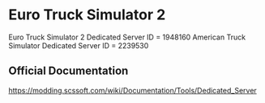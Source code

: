 # Euro Truck Simulator 2

Euro Truck Simulator 2 Dedicated Server ID = 1948160
American Truck Simulator Dedicated Server ID = 2239530

## Official Documentation

<https://modding.scssoft.com/wiki/Documentation/Tools/Dedicated_Server>